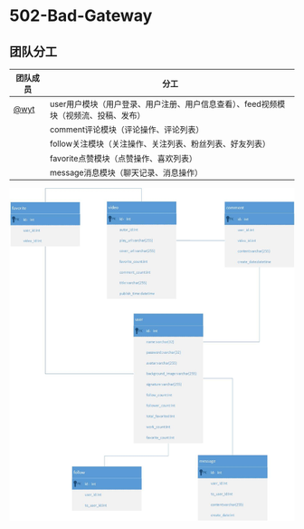 # 502-Bad-Gateway
## 团队分工

| **团队成员**                              | **分工**                                         |
|---------------------------------------|------------------------------------------------|
| [@wyt](https://github.com/wyt6666666) | user用户模块（用户登录、用户注册、用户信息查看）、feed视频模块（视频流、投稿、发布） |
|                                       | comment评论模块（评论操作、评论列表）                         |
|                                       | follow关注模块（关注操作、关注列表、粉丝列表、好友列表）                |
|                                       | favorite点赞模块（点赞操作、喜欢列表）                        |
|                                       | message消息模块（聊天记录、消息操作）                         |

![数据库表.png](pic/绘图1.jpg)